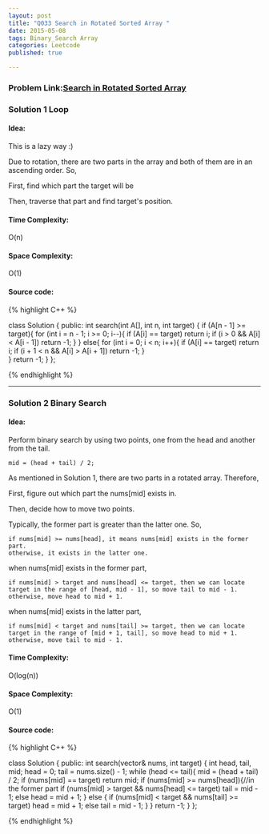 ```yaml
---
layout: post
title: "Q033 Search in Rotated Sorted Array "
date: 2015-05-08
tags: Binary_Search Array
categories: Leetcode
published: true

---
```


### Problem Link:[Search in Rotated Sorted Array ](https://leetcode.com/problems/search-in-rotated-sorted-array/) 

### Solution 1 Loop

#### Idea:
This is a lazy way :)

Due to rotation, there are two parts in the array and both of them are in an ascending order. So,

First, find which part the target will be

Then, traverse that part and find target's position.

#### Time Complexity:
O(n)

#### Space Complexity:
O(1)

#### Source code:
{% highlight C++ %}

class Solution {
public:
    int search(int A[], int n, int target) {
        if (A[n - 1] >= target){
            for (int i = n - 1; i >= 0; i--){
                if (A[i] == target)
                    return i;
                if (i > 0 && A[i] < A[i - 1])
                    return -1;
            }
        }
        else{
            for (int i = 0; i < n; i++){
                if (A[i] == target)
                    return i;
                if (i + 1 < n && A[i] > A[i + 1])
                    return -1;
            }            
        }
        return -1;
    }
};

{% endhighlight %}

---

### Solution 2 Binary Search

#### Idea:

Perform binary search by using two points, one from the head and another from the tail. 

    mid = (head + tail) / 2;

As mentioned in Solution 1, there are two parts in a rotated array. Therefore, 

First, figure out which part the nums[mid] exists in.

Then, decide how to move two points.

Typically, the former part is greater than the latter one. So,

    if nums[mid] >= nums[head], it means nums[mid] exists in the former part.
    otherwise, it exists in the latter one.
    
when nums[mid] exists in the former part, 

    if nums[mid] > target and nums[head] <= target, then we can locate target in the range of [head, mid - 1], so move tail to mid - 1. 
    otherwise, move head to mid + 1.

when nums[mid] exists in the latter part,
    
    if nums[mid] < target and nums[tail] >= target, then we can locate target in the range of [mid + 1, tail], so move head to mid + 1.
    otherwise, move tail to mid - 1.


#### Time Complexity:

O(log(n))

#### Space Complexity:
O(1)

#### Source code:

{% highlight C++ %}

class Solution {
public:
    int search(vector<int>& nums, int target) {
        int head, tail, mid;
        head = 0;
        tail = nums.size() - 1;
        while (head <= tail){
            mid = (head + tail) / 2;
            if (nums[mid] == target)
                return mid;
            if (nums[mid] >= nums[head]){//in the former part
                if (nums[mid] > target && nums[head] <= target)
                    tail = mid - 1;
                else
                    head = mid + 1;
            }
            else {
                if (nums[mid] < target && nums[tail] >= target)
                    head = mid + 1;
                else
                    tail = mid - 1;
            }
        }
        return -1;
    }
};

{% endhighlight %}